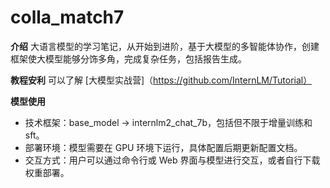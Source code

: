 # colla_match7



**介绍**
大语言模型的学习笔记，从开始到进阶，基于大模型的多智能体协作，创建框架使大模型能够分饰多角，完成复杂任务，包括报告生成。


**教程安利**
可以了解 [大模型实战营]（https://github.com/InternLM/Tutorial）

**模型使用**

- 技术框架：base_model -> internlm2_chat_7b，包括但不限于增量训练和 sft。
- 部署环境：模型需要在 GPU 环境下运行，具体配置后期更新配置文档。
- 交互方式：用户可以通过命令行或 Web 界面与模型进行交互，或者自行下载权重部署。

